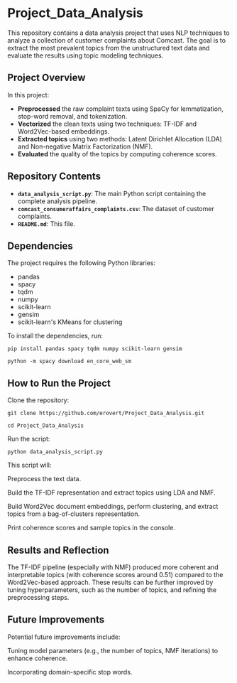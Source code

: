 # Project_Data_Analysis

This repository contains a data analysis project that uses NLP techniques to analyze a collection of customer complaints about Comcast. The goal is to extract the most prevalent topics from the unstructured text data and evaluate the results using topic modeling techniques.

## Project Overview

In this project:
- **Preprocessed** the raw complaint texts using SpaCy for lemmatization, stop-word removal, and tokenization.
- **Vectorized** the clean texts using two techniques: TF-IDF and Word2Vec-based embeddings.
- **Extracted topics** using two methods: Latent Dirichlet Allocation (LDA) and Non-negative Matrix Factorization (NMF).
- **Evaluated** the quality of the topics by computing coherence scores.

## Repository Contents

- **`data_analysis_script.py`**: The main Python script containing the complete analysis pipeline.
- **`comcast_consumeraffairs_complaints.csv`**: The dataset of customer complaints.
- **`README.md`**: This file.

## Dependencies

The project requires the following Python libraries:
- pandas
- spacy
- tqdm
- numpy
- scikit-learn
- gensim
- scikit-learn's KMeans for clustering

To install the dependencies, run:

```
pip install pandas spacy tqdm numpy scikit-learn gensim
```
```
python -m spacy download en_core_web_sm
```

## How to Run the Project

Clone the repository:
```
git clone https://github.com/erovert/Project_Data_Analysis.git
```

```
cd Project_Data_Analysis
```
Run the script:
```
python data_analysis_script.py
```
This script will:


Preprocess the text data.

Build the TF-IDF representation and extract topics using LDA and NMF.

Build Word2Vec document embeddings, perform clustering, and extract topics from a bag-of-clusters representation.

Print coherence scores and sample topics in the console.

## Results and Reflection

The TF-IDF pipeline (especially with NMF) produced more coherent and interpretable topics (with coherence scores around 0.51) compared to the Word2Vec-based approach. These results can be further improved by tuning hyperparameters, such as the number of topics, and refining the preprocessing steps.

## Future Improvements

Potential future improvements include:

Tuning model parameters (e.g., the number of topics, NMF iterations) to enhance coherence.

Incorporating domain-specific stop words.


